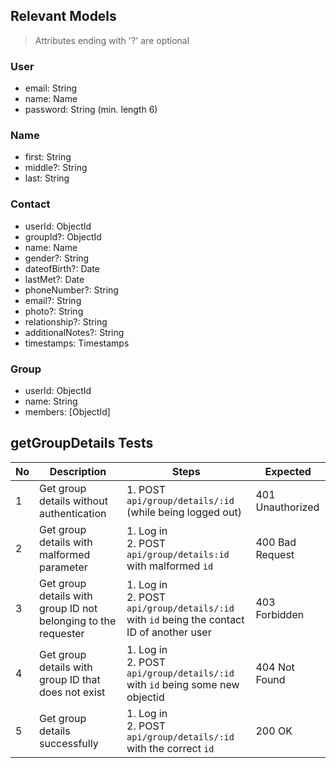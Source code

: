 ## Relevant Models
> Attributes ending with '?' are optional
### User
* email: String
* name: Name
* password: String (min. length 6)

### Name
* first: String
* middle?: String
* last: String

### Contact
* userId: ObjectId
* groupId?: ObjectId
* name: Name
* gender?: String
* dateofBirth?: Date
* lastMet?: Date
* phoneNumber?: String
* email?: String
* photo?: String
* relationship?: String
* additionalNotes?: String
* timestamps: Timestamps

### Group
* userId: ObjectId
* name: String
* members: [ObjectId]


## getGroupDetails Tests
| No  | Description                                                        | Steps                                                                                  | Expected         |
| --- | ------------------------------------------------------------------ | -------------------------------------------------------------------------------------- | ---------------- |
| 1   | Get group details without authentication                         | 1. POST `api/group/details/:id` (while being logged out)                                    | 401 Unauthorized |
| 2   | Get group details with malformed parameter                       | 1. Log in<br>2. POST `api/group/details:id` with malformed `id`                            | 400 Bad Request  |
| 3   | Get group details with group ID not belonging to the requester | 1. Log in<br>2. POST `api/group/details/:id` with `id` being the contact ID of another user | 403 Forbidden    |
| 4   | Get group details with group ID that does not exist            | 1. Log in<br>2. POST `api/group/details/:id` with `id` being some new objectid                           | 404 Not Found    |
| 5   | Get group details successfully                                   | 1. Log in<br>2. POST `api/group/details/:id` with the correct `id`                          | 200 OK           |